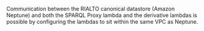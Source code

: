 Communication between the RIALTO canonical datastore (Amazon Neptune) and both the SPARQL Proxy lambda and the derivative lambdas is possible by configuring the lambdas to sit within the same VPC as Neptune.